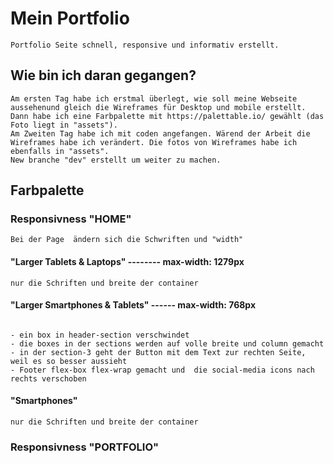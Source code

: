 # Mein Portfolio

``` 
Portfolio Seite schnell, responsive und informativ erstellt.
```
## Wie bin ich daran gegangen?
```
Am ersten Tag habe ich erstmal überlegt, wie soll meine Webseite aussehenund gleich die Wireframes für Desktop und mobile erstellt. Dann habe ich eine Farbpalette mit https://palettable.io/ gewählt (das Foto liegt in "assets").
Am Zweiten Tag habe ich mit coden angefangen. Wärend der Arbeit die Wireframes habe ich verändert. Die fotos von Wireframes habe ich ebenfalls in "assets". 
New branche "dev" erstellt um weiter zu machen.

```

## Farbpalette



### Responsivness "HOME"
```
Bei der Page  ändern sich die Schwriften und "width"
```
#### "Larger Tablets & Laptops" -------- max-width: 1279px
```
nur die Schriften und breite der container

```
#### "Larger Smartphones & Tablets" ------ max-width: 768px
```

- ein box in header-section verschwindet 
- die boxes in der sections werden auf volle breite und column gemacht
- in der section-3 geht der Button mit dem Text zur rechten Seite, weil es so besser aussieht
- Footer flex-box flex-wrap gemacht und  die social-media icons nach rechts verschoben
```


#### "Smartphones"
```
nur die Schriften und breite der container
```

### Responsivness "PORTFOLIO"
